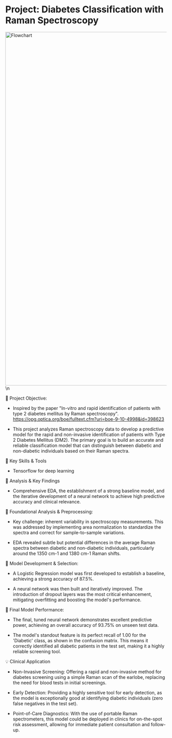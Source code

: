 # Project: Diabetes Classification with Raman Spectroscopy

<img width="1380" height="1100" alt="Flowchart" src="https://github.com/user-attachments/assets/73e96eda-0e0f-4ae1-9578-185b64a39af8" /> \n


🔷 Project Objective:
- Inspired by the paper "In-vitro and rapid identification of patients with type 2 diabetes mellitus by Raman spectroscopy".
https://opg.optica.org/boe/fulltext.cfm?uri=boe-9-10-4998&id=398623

- This project analyzes Raman spectroscopy data to develop a predictive model for the rapid and non-invasive identification of patients with Type 2 Diabetes Mellitus (DM2). The primary goal is to build an accurate and reliable classification model that can distinguish between diabetic and non-diabetic individuals based on their Raman spectra.

🌟 Key Skills & Tools
- Tensorflow for deep learning

🌿 Analysis & Key Findings
- Comprehensive EDA, the establishment of a strong baseline model, and the iterative development of a neural network to achieve high predictive accuracy and clinical relevance.

🌿 Foundational Analysis & Preprocessing:
- Key challenge: inherent variability in spectroscopy measurements. This was addressed by implementing area normalization to standardize the spectra and correct for sample-to-sample variations.

- EDA revealed subtle but potential differences in the average Raman spectra between diabetic and non-diabetic individuals, particularly around the 1350 cm-1 and 1380 cm-1 Raman shifts.

🌿 Model Development & Selection:
- A Logistic Regression model was first developed to establish a baseline, achieving a strong accuracy of 87.5%.

- A neural network was then built and iteratively improved. The introduction of dropout layers was the most critical enhancement, mitigating overfitting and boosting the model's performance.

🌿 Final Model Performance:
- The final, tuned neural network demonstrates excellent predictive power, achieving an overall accuracy of 93.75% on unseen test data.

- The model's standout feature is its perfect recall of 1.00 for the 'Diabetic' class, as shown in the confusion matrix. This means it correctly identified all diabetic patients in the test set, making it a highly reliable screening tool.

💡 Clinical Application
- Non-Invasive Screening: Offering a rapid and non-invasive method for diabetes screening using a simple Raman scan of the earlobe, replacing the need for blood tests in initial screenings.

- Early Detection: Providing a highly sensitive tool for early detection, as the model is exceptionally good at identifying diabetic individuals (zero false negatives in the test set).

- Point-of-Care Diagnostics: With the use of portable Raman spectrometers, this model could be deployed in clinics for on-the-spot risk assessment, allowing for immediate patient consultation and follow-up.
